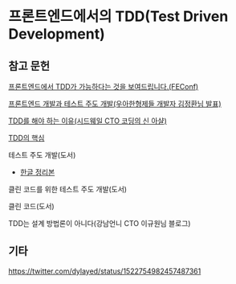 # 프론트엔드에서의 TDD(Test Driven Development)

## 참고 문헌

[프론트엔드에서 TDD가 가능하다는 것을 보여드립니다.(FEConf)](https://www.youtube.com/watch?v=L1dtkLeIz-M)

[프론트엔드 개발과 테스트 주도 개발(우아한형제들 개발자 김정환님 발표)](https://www.slideshare.net/jeonghwankim11/ss-78600304?refer=%EA%B0%9C%EB%B0%9C%EC%9E%90%EC%8A%A4%EB%9F%BD%EB%8B%A4)

[TDD를 해야 하는 이유(시드웨일 CTO 코딩의 신 아샬)](https://www.youtube.com/watch?v=j09W0KSofOk)

[TDD의 핵심](https://www.youtube.com/watch?v=Bogx86KKp5o)

테스트 주도 개발(도서)

- [한글 정리본](https://www.rinae.dev/posts/tdd-by-example-summary)

클린 코드를 위한 테스트 주도 개발(도서)

클린 코드(도서)

TDD는 설계 방법론이 아니다(강남언니 CTO 이규원님 블로그)

## 기타

https://twitter.com/dylayed/status/1522754982457487361